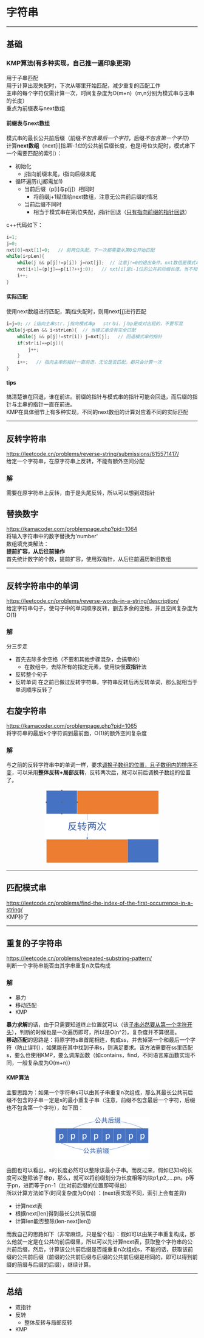 # 字符串
---
## 基础
### KMP算法(有多种实现，自己推一遍印象更深)
用于子串匹配  
用于计算出现失配时，下次从哪里开始匹配，减少重复的匹配工作  
主串的每个字符仅需计算一次，时间复杂度为O(m+n)（m,n分别为模式串与主串的长度）  
重点为前缀表与next数组
#### 前缀表与next数组
模式串的最长公共前后缀（前缀*不包含最后一个字符*，后缀*不包含第一个字符*）  
计算**next数组**（next[i]指*第i-1位*的公共前后缀长度，也是i号位失配时，模式串下一个需要匹配的索引）：  
- 初始化
    - j指向前缀末尾，i指向后缀末尾
- 循环遍历(i,j都需加1)
    - 当前后缀（p[i]与p[j]）相同时
        - 将前缀j+1赋值给next数组，注意无公共前后缀的情况
    - 当前后缀不同时
        - 相当于模式串在第j位失配，j指针回退（<u>只有指向前缀的指针回退</u>）

c++代码如下：
```cpp
i=1;
j=0;
nxt[0]=nxt[1]=0;   // 前两位失配，下一次都需要从第0位开始匹配
while(i<pLen){
    while(j && p[j]!=p[i]) j=nxt[j];  // 注意j!=0的退出条件。nxt数组是模式串失配时，下一个需要匹配的索引，所以直接令j=nxt[j]
    nxt[i+1]=(p[j]==p[i]?++j:0);   // nxt[i]是i-1位的公共前后缀长度。当不相等时，即为无公共前后缀，赋值为0。当相等时，需要赋值j+1，同时前缀j需要后移，匹配下一项
    i++;
}
```
#### 实际匹配
使用next数组进行匹配，第j位失配时，则用next[j]进行匹配  
```cpp
i=j=0; // i指向主串str，j指向模式串p   str与i，j与p是成对出现的，不要写混
while(j<pLen && i<strLen){  // 当模式串没有完全匹配
    while(j && p[j]!=str[i]) j=nxt[j];   // 回退模式串的指针
    if(str[i]==p[j]){
        j++;
    }
    i++;   // 指向主串的指针一直前进，无论是否匹配，都只会计算一次
}
```
#### tips
搞清楚谁在回退，谁在前进。前缀的指针与模式串的指针可能会回退，而后缀的指针与主串的指针一直在前进。  
KMP在具体细节上有多种实现，不同的next数组的计算对应着不同的实际匹配

---
## 反转字符串
https://leetcode.cn/problems/reverse-string/submissions/615571417/  
给定一个字符串，在原字符串上反转，不能有额外空间分配  
### 解
需要在原字符串上反转，由于是头尾反转，所以可以想到双指针
## 替换数字
https://kamacoder.com/problempage.php?pid=1064  
将输入字符串中的数字替换为'number'  
数组填充类解法：  
**提前扩容，从后往前操作**  
首先统计数字的个数，提前扩容，使用双指针，从后往前遍历新旧数组

---
## 反转字符串中的单词
https://leetcode.cn/problems/reverse-words-in-a-string/description/  
给定字符串句子，使句子中的单词顺序反转，删去多余的空格，并且空间复杂度为O(1)  
### 解
分三步走  
- 首先去除多余空格（不要和其他步骤混杂，会搞晕的）
    - 在数组中，去除所有的指定元素，使用快慢**双指针**法
- 反转整个句子
- 反转单词
在之前已做过反转字符串，字符串反转后再反转单词，那么就相当于单词顺序反转了  
## 右旋字符串
https://kamacoder.com/problempage.php?pid=1065  
将字符串的最后k个字符调到最前面，O(1)的额外空间复杂度  
### 解
与之前的反转字符串中的单词一样，要求<u>调换子数组的位置，且子数组内的排序不变</u>，可以采用**整体反转+局部反转**，反转两次后，就可以前后调换子数组的位置了。  
<p align="center">
<img src="imgs/algorithm/字符串.png" width=60% />
</p>

---
## 匹配模式串
https://leetcode.cn/problems/find-the-index-of-the-first-occurrence-in-a-string/  
KMP秒了

---
## 重复的子字符串
https://leetcode.cn/problems/repeated-substring-pattern/  
判断一个字符串能否由其字串重复n次后构成   
### 解
- 暴力
- 移动匹配
- KMP

**暴力求解**的话，由于只需要知道终止位置就可以（该<u>子串必然要从第一个字符开头</u>），判断的时候也是一次遍历即可，所以是O(n^2)，复杂度并不算很高。  
**移动匹配**的思路是：将原字符s串首尾相连，构成ss，并去掉第一个和最后一个字符（防止误判），如果能在其中找到子串s，则满足要求。该方法需要在ss里匹配s，要么也使用KMP，要么调库函数（如contains，find，不同语言库函数实现不同，一般复杂度为O(m+n)）   
#### KMP算法
主要思路为：如果一个字符串s可以由其子串重复n次组成，那么其最长公共前后缀不包含的子串一定是s的最小重复子串（注意，前缀不包含最后一个字符，后缀也不包含第一个字符），如下图：  
<p align=center><img src="imgs/algorithm/字符串-1.png" width=50%/></p>

由图也可以看出，s的长度必然可以整除该最小子串。而反过来，假如已知s的长度可以整除该子串p，那么，就可以将前缀划分为长度相等的块p1,p2,....pn。p等于pn，进而等于pn-1（比对前后缀的位置即可得出）  
所以计算方法如下(时间复杂度为O(n)) ：(next表实现不同，索引上会有差异) 
- 计算next表
- 根据next[len]得到最长公共前后缀
- 计算len能否整除(len-next[len])

而我自己的思路如下（非常麻烦，只是留个档）：假如可以由某子串重复构成，那么他就一定是在公共的前后缀里，所以可以先计算next表，获取整个字符串的公共前后缀，然后，计算该公共前后缀是否能重复n次组成s，不能的话，获取该前缀的公共前后缀（前缀的公共前后缀与后缀的公共前后缀是相同的，即可以得到前缀的前缀与后缀的后缀），继续计算。   

---
## 总结
- 双指针
- 反转
    - 整体反转与局部反转
- KMP